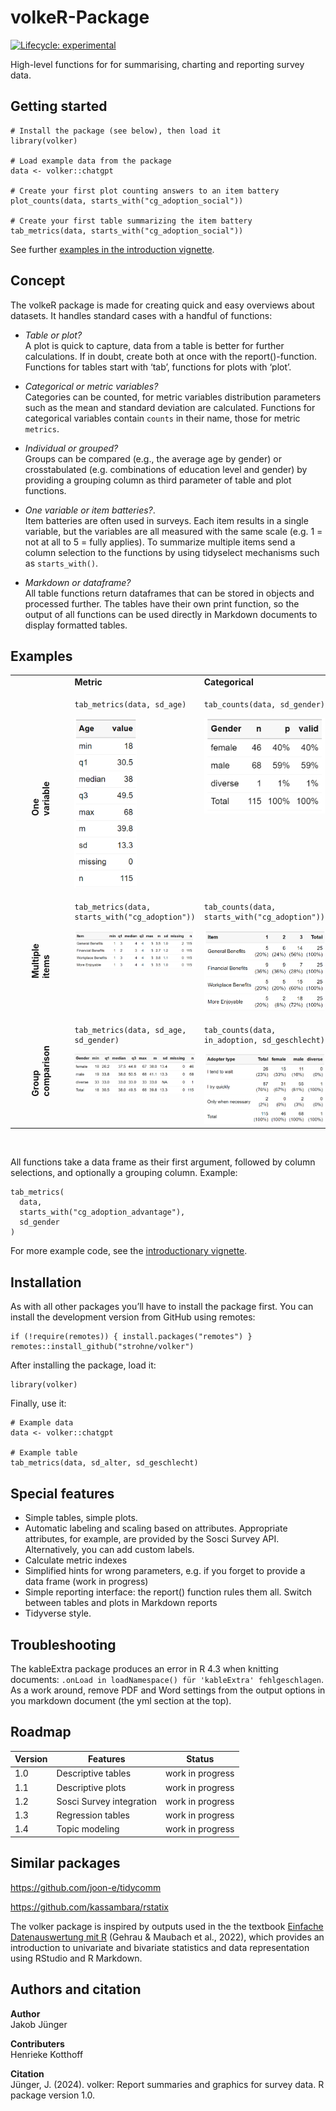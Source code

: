 
<!-- README.md is generated from README.Rmd. Please edit that file -->

# volkeR-Package

<!-- badges: start -->

[![Lifecycle:
experimental](https://img.shields.io/badge/lifecycle-experimental-orange.svg)](https://lifecycle.r-lib.org/articles/stages.html#experimental)
<!-- badges: end -->

High-level functions for for summarising, charting and reporting survey
data.

## Getting started

    # Install the package (see below), then load it
    library(volker)

    # Load example data from the package
    data <- volker::chatgpt

    # Create your first plot counting answers to an item battery
    plot_counts(data, starts_with("cg_adoption_social"))

    # Create your first table summarizing the item battery
    tab_metrics(data, starts_with("cg_adoption_social"))

See further [examples in the introduction
vignette](vignettes/introduction.Rmd).

## Concept

The volkeR package is made for creating quick and easy overviews about
datasets. It handles standard cases with a handful of functions:

- *Table or plot?*  
  A plot is quick to capture, data from a table is better for further
  calculations. If in doubt, create both at once with the
  report()-function. Functions for tables start with ‘tab’, functions
  for plots with ‘plot’.

- *Categorical or metric variables?*  
  Categories can be counted, for metric variables distribution
  parameters such as the mean and standard deviation are calculated.
  Functions for categorical variables contain `counts` in their name,
  those for metric `metrics`.

- *Individual or grouped?*  
  Groups can be compared (e.g., the average age by gender) or
  crosstabulated (e.g. combinations of education level and gender) by
  providing a grouping column as third parameter of table and plot
  functions.

- *One variable or item batteries?*.  
  Item batteries are often used in surveys. Each item results in a
  single variable, but the variables are all measured with the same
  scale (e.g. 1 = not at all to 5 = fully applies). To summarize
  multiple items send a column selection to the functions by using
  tidyselect mechanisms such as `starts_with()`.

- *Markdown or dataframe?*  
  All table functions return dataframes that can be stored in objects
  and processed further. The tables have their own print function, so
  the output of all functions can be used directly in Markdown documents
  to display formatted tables.

## Examples

<table>
<tbody>
<tr>
<td>
</td>
<td>
<strong>Metric</strong>
</td>
<td>
<strong>Categorical</strong>
</td>
</tr>
<tr>
<td>
<strong style="display: block;transform: rotate(-90deg);">One
variable</strong>
</td>
<td valign="top">

    tab_metrics(data, sd_age)

<img src="plots/english/tab_var_metrics.png" alt="Verteilungsübersicht einer metrischen Variable" title="Verteilungsübersicht" width="100">
</td>
<td valign="top">

    tab_counts(data, sd_gender)

<img src="plots/english/tab_var_counts.png" alt="Häufigkeitstabelle einer kategorialen Variable" title="Häufigkeitstabelle" width="200">
</td>
</tr>
<tr>
<td>
<strong style="display: block;transform: rotate(-90deg);">Multiple
items</strong>
</td>
<td valign="top">

    tab_metrics(data, starts_with("cg_adoption"))

<img src="plots/english/tab_item_metrics.png" alt="Verteilungsübersicht einer Itembatterie" title="Verteilungsübersicht Itembatterie" width="400">
</td>
<td valign="top">

    tab_counts(data, starts_with("cg_adoption"))

<img src="plots/english/tab_item_counts.png" alt="Häufigkeitsübersicht einer Itembatterie" title="Häufigkeitstabelle Items" width="400">
</td>
</tr>
<tr>
<td>
<strong style="display: block;transform: rotate(-90deg);">Group
comparison </strong>
</td>
<td valign="top">

    tab_metrics(data, sd_age, sd_gender)

<img src="plots/english/tab_group_metrics.png" alt="Compare metric items by group" width="400">
</td>
<td valign="top">

    tab_counts(data, in_adoption, sd_geschlecht)

<img src="plots/english/tab_group_counts.png" alt="Cross tabulate two variables" width="400">
</td>
</tr>
</tbody>
</table>

<br>

All functions take a data frame as their first argument, followed by
column selections, and optionally a grouping column. Example:

    tab_metrics(
      data,
      starts_with("cg_adoption_advantage"),
      sd_gender
    )

For more example code, see the [introductionary
vignette](vignettes/introduction.Rmd).

## Installation

As with all other packages you’ll have to install the package first. You
can install the development version from GitHub using remotes:

    if (!require(remotes)) { install.packages("remotes") }
    remotes::install_github("strohne/volker")

After installing the package, load it:

    library(volker)

Finally, use it:

    # Example data
    data <- volker::chatgpt

    # Example table
    tab_metrics(data, sd_alter, sd_geschlecht)

## Special features

- Simple tables, simple plots.
- Automatic labeling and scaling based on attributes. Appropriate
  attributes, for example, are provided by the Sosci Survey API.
  Alternatively, you can add custom labels.
- Calculate metric indexes
- Simplified hints for wrong parameters, e.g. if you forget to provide a
  data frame (work in progress)
- Simple reporting interface: the report() function rules them all.
  Switch between tables and plots in Markdown reports
- Tidyverse style.

## Troubleshooting

The kableExtra package produces an error in R 4.3 when knitting
documents: `.onLoad in loadNamespace() für 'kableExtra' fehlgeschlagen`.
As a work around, remove PDF and Word settings from the output options
in you markdown document (the yml section at the top).

## Roadmap

| Version | Features                 | Status           |
|---------|--------------------------|------------------|
| 1.0     | Descriptive tables       | work in progress |
| 1.1     | Descriptive plots        | work in progress |
| 1.2     | Sosci Survey integration | work in progress |
| 1.3     | Regression tables        | work in progress |
| 1.4     | Topic modeling           | work in progress |

## Similar packages

<https://github.com/joon-e/tidycomm>

<https://github.com/kassambara/rstatix>

The volker package is inspired by outputs used in the the textbook
[Einfache Datenauswertung mit
R](https://doi.org/10.1007/978-3-658-34285-2) (Gehrau & Maubach et al.,
2022), which provides an introduction to univariate and bivariate
statistics and data representation using RStudio and R Markdown.

## Authors and citation

**Author**  
Jakob Jünger

**Contributers**  
Henrieke Kotthoff

**Citation**  
Jünger, J. (2024). volker: Report summaries and graphics for survey
data. R package version 1.0.
